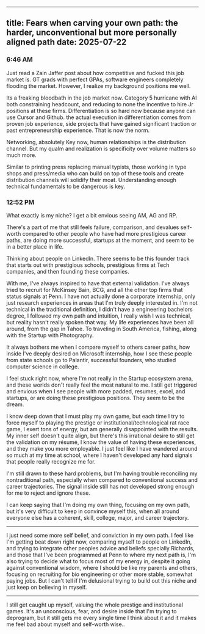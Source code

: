 
---
title: Fears when carving your own path: the harder, unconventional but more personally aligned path
date: 2025-07-22
---

### 6:46 AM
Just read a Zain Jaffer post about how competitive and fucked this job market is. GT grads with perfect GPAs, software engineers completely flooding the market. However, I realize my background positions me well. 

Its a freaking bloodbath in the job market now. Category 5 hurricane with AI both constraining headcount, and reducing to none the incentive to hire Jr positions at these firms. Differentiation is so hard now because anyone can use Cursor and Github. the actual execution in differentiation comes from proven job experience, side projects that have gained significant traction or past entrepreneurship experience. That is now the norm.

Networking, absolutely Key now, human relationships is the distribution channel. But my qualm and realization is specificity over volume matters so much more.

Similar to printing press replacing manual typists, those working in type shops and press/media who can build on top of these tools and create distribution channels will solidify their moat. Understanding enough technical fundamentals to be dangerous is key. 

### 12:52 PM
What exactly is my niche? I get a bit envious seeing AM, AG and RP.

There's a part of me that still feels failure, comparison, and devalues self-worth compared to other people who have had more prestigious career paths, are doing more successful, startups at the moment, and seem to be in a better place in life. 

Thinking about people on LinkedIn. There seems to be this founder track that starts out with prestigious schools, prestigious firms at Tech companies, and then founding these companies. 

With me, I've always inspired to have that external validation. I've always tried to recruit for McKinsey Bain, BCG, and all the other top firms that status signals at Penn. I have not actually done a corporate internship, only just research experiences in areas that I'm truly deeply interested in. I'm not technical in the traditional definition, I didn't have a engineering bachelors degree, I followed my own path and intuition, I really wish I was technical, but reality hasn't really spoken that way. My life experiences have been all around, from the gap in Tahoe. To traveling in South America, fishing, along with the Startup with Photography.

It always bothers me when I compare myself to others career paths, how inside I've deeply desired on Microsoft internship, how I see these people from state schools go to Palantir, successful founders, who studied computer science in college.

I feel stuck right now, where I'm not really in the Startup ecosystem arena, and these worlds don't really feel the most natural to me. I still get triggered and envious when I see people with more padded, resumes, excel, and startups, or are doing these prestigious positions. They seem to be the dream.

I know deep down that I must play my own game, but each time I try to force myself to playing the prestige or institutional/technological rat race game, I exert tons of energy, but am generally disappointed with the results. My inner self doesn't quite align, but there's this irrational desire to still get the validation on my résumé, I know the value of having these experiences, and they make you more employable. I just feel like I have wandered around so much at my time at school, where I haven't developed any hard signals that people really recognize me for.

I'm still drawn to these hard problems, but I'm having trouble reconciling my nontraditional path, especially when compared to conventional success and career trajectories. The signal inside still has not developed strong enough for me to reject and ignore these.

I can keep saying that I'm doing my own thing, focusing on my own path, but it's very difficult to keep in convince myself this, when all around everyone else has a coherent, skill, college, major, and career trajectory. 

---

I just need some more self belief, and conviction in my own path. I feel like I'm getting beat down right now, comparing myself to people on LinkedIn, and trying to integrate other peoples advice and beliefs specially Richards, and those that I've been programmed at Penn to where my next path is, I'm also trying to decide what to focus most of my energy in, despite it going against conventional wisdom, where I should be like my parents and others, focusing on recruiting for bio engineering or other more stable, somewhat paying jobs. But I can't tell if I'm delusional trying to build out this niche and just keep on believing in myself.

---

I still get caught up myself, valuing the whole prestige and institutional games. It's an unconscious, fear, and desire inside that I'm trying to deprogram, but it still gets me every single time I think about it and it makes me feel bad about myself and self-worth wise..